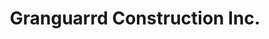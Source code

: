 ---
title: "Granguarrd Construction Inc."
url: /watertown/granguarrd-construction-inc/
shop: trade
---